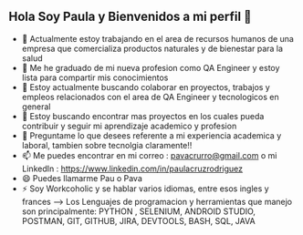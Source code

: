## Hola Soy Paula y Bienvenidos a mi perfil 👋


- 🔭 Actualmente estoy trabajando en el area de recursos humanos de una empresa que comercializa productos naturales y de bienestar para la salud 
- 🌱 Me he graduado de mi nueva profesion como QA Engineer y estoy lista para compartir mis conocimientos
- 👯 Estoy actualmente buscando colaborar en proyectos, trabajos y empleos relacionados con el area de QA Engineer y tecnologicos en general
- 🤔 Estoy buscando encontrar mas proyectos en los cuales pueda contribuir y seguir mi aprendizaje academico y profesion
- 💬 Preguntame lo que desees referente a mi experiencia academica y laboral, tambien sobre tecnolgia claramente!!
- 📫 Me puedes encontrar en mi correo : pavacrurro@gmail.com o mi LinkedIn : https://www.linkedin.com/in/paulacruzrodriguez
- 😄 Puedes llamarme Pau o Pava
- ⚡ Soy Workcoholic y se hablar varios idiomas, entre esos ingles y frances
--> Los Lenguajes de programacion y herramientas que manejo son principalmente: PYTHON , SELENIUM, ANDROID STUDIO, POSTMAN, GIT, GITHUB, JIRA, DEVTOOLS, BASH, SQL, JAVA
